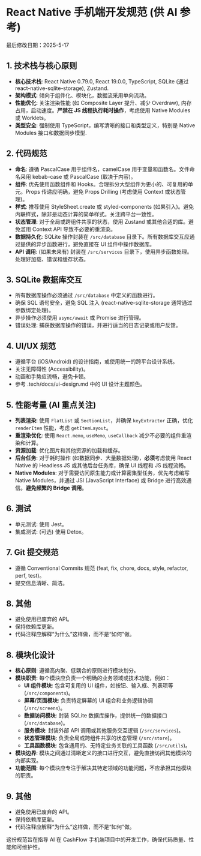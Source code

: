 # React Native 手机端开发规范 (供 AI 参考)

最后修改日期：2025-5-17

## 1. 技术栈与核心原则

- **核心技术栈**: React Native 0.79.0, React 19.0.0, TypeScript, SQLite (通过 react-native-sqlite-storage), Zustand.
- **架构模式**: 倾向于组件化、模块化，数据流采用单向流动。
- **性能优化**: 关注渲染性能 (如 Composite Layer 提升、减少 Overdraw), 内存占用，启动速度。**严禁在 JS 线程执行耗时操作**，考虑使用 Native Modules 或 Worklets。
- **类型安全**: 强制使用 TypeScript，编写清晰的接口和类型定义，特别是 Native Modules 接口和数据同步模型.


## 2. 代码规范

- **命名**: 遵循 PascalCase 用于组件名，camelCase 用于变量和函数名。文件命名采用 kebab-case 或 PascalCase (取决于内容)。
- **组件**: 优先使用函数组件和 Hooks。合理拆分大型组件为更小的、可复用的单元。Props 传递应明确，避免 Props Drilling (考虑使用 Context 或状态管理)。
- **样式**: 推荐使用 StyleSheet.create 或 styled-components (如果引入)。避免内联样式，除非是动态计算的简单样式。关注跨平台一致性。
- **状态管理**: 对于全局或跨组件共享的状态，使用 Zustand 或其他合适的库。避免滥用 Context API 导致不必要的重渲染。
- **数据持久化**: SQLite 操作封装在 `/src/database` 目录下。所有数据库交互应通过提供的异步函数进行，避免直接在 UI 组件中操作数据库。
- **API 调用**: (如果未来有) 封装在 `/src/services` 目录下，使用异步函数处理。处理好加载、错误和缓存状态。

## 3. SQLite 数据库交互

- 所有数据库操作必须通过 `/src/database` 中定义的函数进行。
- 确保 SQL 语句安全，避免 SQL 注入 (react-native-sqlite-storage 通常通过参数绑定处理)。
- 异步操作必须使用 `async/await` 或 Promise 进行管理。
- 错误处理: 捕获数据库操作的错误，并进行适当的日志记录或用户反馈。

## 4. UI/UX 规范

- 遵循平台 (iOS/Android) 的设计指南，或使用统一的跨平台设计系统。
- 关注无障碍性 (Accessibility)。
- 动画和手势应流畅，避免卡顿。
- 参考 .tech/docs/ui-design.md 中的 UI 设计主题颜色。

## 5. 性能考量 (AI 重点关注)

- **列表渲染**: 使用 `FlatList` 或 `SectionList`，并确保 `keyExtractor` 正确，优化 `renderItem` 性能，考虑 `getItemLayout`。
- **重渲染优化**: 使用 `React.memo`, `useMemo`, `useCallback` 减少不必要的组件重渲染和计算。
- **资源加载**: 优化图片和其他资源的加载和缓存。
- **后台任务**: 对于耗时操作 (如数据同步、大量数据处理)，**必须**考虑使用 React Native 的 Headless JS 或其他后台任务库，确保 UI 线程和 JS 线程流畅。
- **Native Modules**: 对于需要访问原生能力或计算密集型任务，优先考虑编写 Native Modules，并通过 JSI (JavaScript Interface) 或 Bridge 进行高效通信。**避免频繁的 Bridge 调用**。

## 6. 测试


- 单元测试: 使用 Jest。
- 集成测试: (可选) 使用 Detox。

## 7. Git 提交规范

- 遵循 Conventional Commits 规范 (feat, fix, chore, docs, style, refactor, perf, test)。
- 提交信息清晰、简洁。

## 8. 其他

- 避免使用已废弃的 API。
- 保持依赖库更新。
- 代码注释应解释“为什么”这样做，而不是“如何”做。

## 8. 模块化设计

- **核心原则**: 遵循高内聚、低耦合的原则进行模块划分。
- **模块职责**: 每个模块应负责一个明确的业务领域或技术功能，例如：
  - **UI 组件模块**: 包含可复用的 UI 组件，如按钮、输入框、列表项等 (`/src/components`)。
  - **屏幕/页面模块**: 负责特定屏幕的 UI 组合和业务逻辑协调 (`/src/screens`)。
  - **数据访问模块**: 封装 SQLite 数据库操作，提供统一的数据接口 (`/src/database`)。
  - **服务模块**: 封装外部 API 调用或其他服务交互逻辑 (`/src/services`)。
  - **状态管理模块**: 负责全局或跨组件共享的状态管理 (`/src/store`)。
  - **工具函数模块**: 包含通用的、无特定业务关联的工具函数 (`/src/utils`)。
- **模块边界**: 模块之间通过清晰定义的接口进行交互，避免直接访问其他模块的内部实现。
- **功能范围**: 每个模块应专注于解决其特定领域的功能问题，不应承担其他模块的职责。

## 9. 其他

- 避免使用已废弃的 API。
- 保持依赖库更新。
- 代码注释应解释“为什么”这样做，而不是“如何”做。

这份规范旨在指导 AI 在 CashFlow 手机端项目中的开发工作，确保代码质量、性能和可维护性。